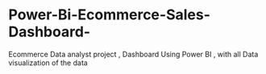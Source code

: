 # Power-Bi-Ecommerce-Sales-Dashboard-
Ecommerce Data analyst project , Dashboard Using Power BI , with all Data visualization of the data 
